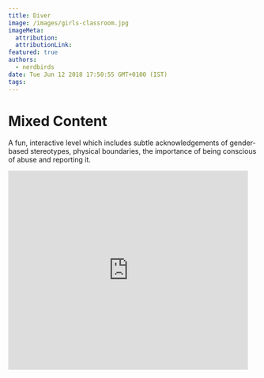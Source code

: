 ```yaml
---
title: Diver
image: /images/girls-classroom.jpg
imageMeta:
  attribution:
  attributionLink:
featured: true
authors:
  - nerdbirds
date: Tue Jun 12 2018 17:50:55 GMT+0100 (IST)
tags:
---
```

<h1>Mixed Content</h1>

A fun, interactive level which includes subtle acknowledgements of gender-based stereotypes, physical boundaries, the importance of being conscious of abuse and reporting it.

<iframe src="https://scratch.mit.edu/projects/406490495/embed" allowtransparency="true" width="485" height="402" frameborder="0" scrolling="no" allowfullscreen></iframe>
